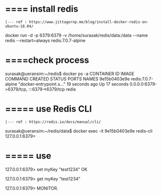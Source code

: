 # ==== install redis  
	|--- ref : https://www.jittagornp.me/blog/install-docker-redis-on-ubuntu-18.04/

docker run -d -p 6379:6379 -v /home/surasak/redis/data:/data --name redis --restart=always redis:7.0.7-alpine


# ====check process
surasak@ueransim:~/redis$ docker ps -a
CONTAINER ID   IMAGE                COMMAND                  CREATED          STATUS                   PORTS                                       NAMES
9e15b0403e9e   redis:7.0.7-alpine   "docker-entrypoint.s…"   19 seconds ago   Up 17 seconds            0.0.0.0:6379->6379/tcp, :::6379->6379/tcp   redis



# ===== use Redis CLI 
	|--- ref : https://redis.io/docs/manual/cli/

surasak@ueransim:~/redis/data$ docker exec -it 9e15b0403e9e redis-cli
127.0.0.1:6379>


# ===== use 
127.0.0.1:6379> set myKey "test1234"
OK

127.0.0.1:6379> get myKey
"test1234"

127.0.0.1:6379> MONITOR.
